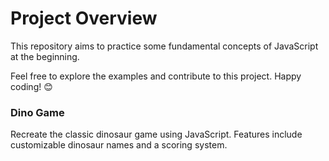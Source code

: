 # Project Overview

This repository aims to practice some fundamental concepts of JavaScript at the beginning.

Feel free to explore the examples and contribute to this project. Happy coding! 😊

### Dino Game

Recreate the classic dinosaur game using JavaScript. Features include customizable dinosaur names and a scoring system.
